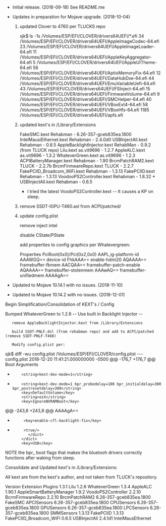 * Initial release. (2018-09-18)
   See README.me


* Updates in preparation for Mojave upgrade. (2018-10-04)

   1. updated Clover to 4760 per TLUCKS repo


      sjk$ ls -1s /Volumes/ESP/EFI/CLOVER/drivers64UEFI/*.efi
        34 /Volumes/ESP/EFI/CLOVER/drivers64UEFI/AppleImageCodec-64.efi
        23 /Volumes/ESP/EFI/CLOVER/drivers64UEFI/AppleImageLoader-64.efi
        11 /Volumes/ESP/EFI/CLOVER/drivers64UEFI/AppleKeyAggregator-64.efi
         5 /Volumes/ESP/EFI/CLOVER/drivers64UEFI/AppleUITheme-64.efi
        56 /Volumes/ESP/EFI/CLOVER/drivers64UEFI/AptioMemoryFix-64.efi
        12 /Volumes/ESP/EFI/CLOVER/drivers64UEFI/DataHubDxe-64.efi
        44 /Volumes/ESP/EFI/CLOVER/drivers64UEFI/EmuVariableUefi-64.efi
        43 /Volumes/ESP/EFI/CLOVER/drivers64UEFI/FSInject-64.efi
        15 /Volumes/ESP/EFI/CLOVER/drivers64UEFI/FirmwareVolume-64.efi
         9 /Volumes/ESP/EFI/CLOVER/drivers64UEFI/SMCHelper-64.efi
        40 /Volumes/ESP/EFI/CLOVER/drivers64UEFI/VBoxExt4-64.efi
        58 /Volumes/ESP/EFI/CLOVER/drivers64UEFI/VBoxHfs-64.efi
      1185 /Volumes/ESP/EFI/CLOVER/drivers64UEFI/apfs.efi

   2. updated kext's in /Library/Extensions

      FakeSMC.kext                            Rehabman   - 6.26-357-gceb835ea.1800
      IntelMausiEthernet.kext                 Rehabman   - 2.4.0d0
      USBInjectAll.kext                       Rehabman   - 0.6.5
      AppleBacklightInjector.kext             RehabMan   - 0.9.2 (from TLUCK repo)
      Lilu.kext                               as.vit9696 - 1.2.7
      AppleALC.kext                           as.vit9696 - 1.3.2
      WhateverGreen.kext                      as.vit9696 - 1.2.3
      ACPIBatteryManager.kext                 Rehabman   - 1.90
      BrcmPatchRAM2.kext                      TLUCK      - 2.2.7b
      BrcmFirmwareRepo.kext                   TLUCK      - 2.2.7
      FakePCIID_Broadcom_WiFi.kext            Rehabman   - 1.3.13
      FakePCIID.kext                          Rehabman   - 1.3.13
      VoodooPS2Controller.kext                Rehabman   - 1.8.32 *
      USBInjectAll.kext                       Rehabman   - 0.6.5

      * I tried the latest VoodoPS2Controller.kext -- It causes a KP on sleep. 


   3. remove SSDT-IGPU-T460.asl from ACPI/patched/


   4. update config.plist

      remove inject intel

      disable CState/PState

      add properties to config graphics per Whatevergreen:

         <key>Properties</key>
         <dict>
            <key>PciRoot(0x0)/Pci(0x2,0x0)</key>
            <dict>
               <key>AAPL,ig-platform-id</key>
               <data>
                  AAAWGQ==
               </data>
               <key>device-id</key>
               <data>
                  FhkAAA==
               </data>
               <key>enable-hdmi20</key>
               <data>
                  AQAAAA==
               </data>
               <key>framebuffer-fbmem</key>
               <data>
                  AACQAA==
               </data>
               <key>framebuffer-patch-enable</key>
               <data>
                  AQAAAA==
               </data>
               <key>framebuffer-stolenmem</key>
               <data>
                  AAAwAQ==
               </data>
               <key>framebuffer-unifiedmem</key>
               <data>
                  AAAAgA==
               </data>
            </dict>
         </dict>


* Updated to Mojave 10.14.1 with no issues. (2018-11-10)
* Updated to Mojave 10.14.2 with no issues. (2018-12-01)


Begin Simplification/Consolidation of KEXT's / Config

Bumped WhateverGreen to 1.2.6 -- Use built in Backlight Injector --

       remove AppleBacklightInjector.kext from /Library/Extensions

       build SSDT-PNLF.dsl (from rehabman repo) and add to ACPI/patched (remove SSDT-PNLF-T460)

       Modify config.plist per:


sjk$ diff -wu config.plist /Volumes/ESP/EFI/CLOVER/config.plist
--- config.plist    2018-12-20 11:41:21.000000000 -0500
@@ -176,7 +176,7 @@
       <key>Boot</key>
       <dict>
          <key>Arguments</key>
-         <string>kext-dev-mode=1</string>
+         <string>kext-dev-mode=1 bpr_probedelay=100 bpr_initialdelay=300 bpr_postresetdelay=300</string>
          <key>DefaultVolume</key>
          <string>osX</string>
          <key>IgnoreNVRAMBoot</key>
@@ -243,6 +243,8 @@
                <data>
                   AAAAgA==
                </data>
+	       <key>enable-cfl-backlight-fix</key>
+	       <true/>
             </dict>
          </dict>
          <key>USB</key>



NOTE the bpr_ boot flags that makes the bluetooh drivers correctly functions after
waking from sleep.

Consolidate and Updated kext's in /Library/Extensions:

All kext are from the kext's author, and not taken from TLUCK's repository.

Version				Extension		Plugins
1.3.1				Lilu
1.2.6				WhateverGreen
1.3.4				AppleALC
1.90.1				AppleSmartBatteryManager
1.9.2				VoodoPS2Controller
2.2.10				BcrmFirmwareRepo
2.2.10				BrcmPatchRAM2
6.26-357-gceb835ea.1800					FakeSMC	APCISensors
6.26-357-gceb835ea.1800			 		CPUSensors
6.26-357-gceb835ea.1800					GPUSensors
6.26-357-gceb835ea.1800					LPCSensors
6.26-357-gceb835ea.1800					SMMSensors
1.3.13				FakePCIID
1.3.13				FakePCIID_Broadcom_WiFI
0.6.5				USBInjectAll
2.4.1d1				IntelMausEthernet
